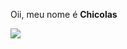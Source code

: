 Oii, meu nome é **Chicolas**

![](https://encrypted-tbn0.gstatic.com/images?q=tbn:ANd9GcS-4q5Ych8Y8IGbJrFYumyqQDOW78lrQcOebA&s)
